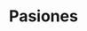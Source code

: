 ---
title: "Pasiones"
slug: "notes"
description: "Nunca dejes de buscar lo que hace latir tu corazón. [ Steve Jobs ]"
draft: false
menu:
    main:
        weight: 4
        params:
            icon: passion
---